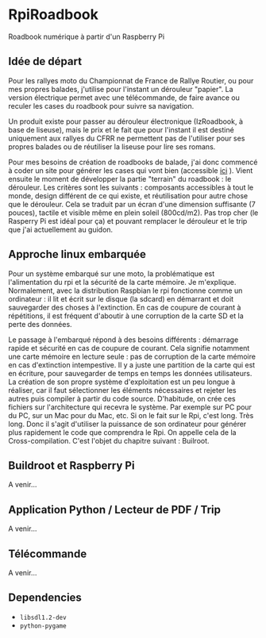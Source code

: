 # RpiRoadbook
Roadbook numérique à partir d'un Raspberry Pi

## Idée de départ

Pour les rallyes moto du Championnat de France de Rallye Routier, ou pour mes propres balades, j'utilise pour l'instant un dérouleur "papier". La version électrique permet avec une télécommande, de faire avance ou reculer les cases du roadbook pour suivre sa navigation. 

Un produit existe pour passer au dérouleur électronique (IzRoadbook, à base de liseuse), mais le prix et le fait que pour l'instant il est destiné uniquement aux rallyes du CFRR ne permettent pas de l'utiliser pour ses propres balades ou de réutiliser la liseuse pour lire ses romans.

Pour mes besoins de création de roadbooks de balade, j'ai donc commencé à coder un site pour générer les cases qui vont bien (accessible [ici](http://tqhien.free.fr/) ). Vient ensuite le moment de développer la partie "terrain" du roadbook : le dérouleur. Les critères sont les suivants : composants accessibles à tout le monde, design différent de ce qui existe, et réutilisation pour autre chose que le dérouleur. Cela se traduit par un écran d'une dimension suffisante (7 pouces), tactile et visible même en plein soleil (800cd/m2). Pas trop cher (le Rasperry Pi est idéal pour ça) et pouvant remplacer le dérouleur et le trip que j'ai actuellement au guidon.

## Approche linux embarquée

Pour un système embarqué sur une moto, la problématique est l'alimentation du rpi et la sécurité de la carte mémoire. Je m'explique. Normalement, avec la distribution Raspbian le rpi fonctionne comme un ordinateur : il lit et écrit sur le disque (la sdcard) en démarrant et doit sauvegarder des choses à l'extinction. En cas de coupure de courant à répétitions, il est fréquent d'aboutir à une corruption de la carte SD et la perte des données.

Le passage à l'embarqué répond à des besoins différents : démarrage rapide et sécurité en cas de coupure de courant. Cela signifie notamment une carte mémoire en lecture seule : pas de corruption de la carte mémoire en cas d'extinction intempestive. Il y a juste une partition de la carte qui est en écriture, pour sauvegarder de temps en temps les données utilisateurs. La création de son propre système d'exploitation est un peu longue à réaliser, car il faut sélectionner les éléments nécessaires et rejeter les autres puis compiler à partir du code source. D'habitude, on crée ces fichiers sur l'architecture qui recevra le système. Par exemple sur PC pour du PC, sur un Mac pour du Mac, etc. Si on le fait sur le Rpi, c'est long. Très long. Donc il s'agit d'utiliser la puissance de son ordinateur pour générer plus rapidement le code que comprendra le Rpi. On appelle cela de la Cross-compilation. C'est l'objet du chapitre suivant : Builroot.

## Buildroot et Raspberry Pi
A venir...


## Application Python / Lecteur de PDF / Trip
A venir...

## Télécommande
A venir...

## Dependencies

* `libsdl1.2-dev`
* `python-pygame`